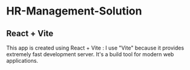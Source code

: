 # HR-Management-Solution

## React + Vite

This app is created using React + Vite : I use "Vite" because it provides extremely fast development server. It's a build tool for modern web applications.

